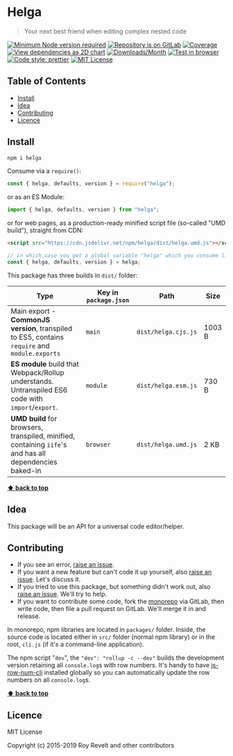 # Helga

> Your next best friend when editing complex nested code

[![Minimum Node version required][node-img]][node-url]
[![Repository is on GitLab][gitlab-img]][gitlab-url]
[![Coverage][cov-img]][cov-url]
[![View dependencies as 2D chart][deps2d-img]][deps2d-url]
[![Downloads/Month][downloads-img]][downloads-url]
[![Test in browser][runkit-img]][runkit-url]
[![Code style: prettier][prettier-img]][prettier-url]
[![MIT License][license-img]][license-url]

## Table of Contents

- [Install](#install)
- [Idea](#idea)
- [Contributing](#contributing)
- [Licence](#licence)

## Install

```bash
npm i helga
```

Consume via a `require()`:

```js
const { helga, defaults, version } = require("helga");
```

or as an ES Module:

```js
import { helga, defaults, version } from "helga";
```

or for web pages, as a production-ready minified script file (so-called "UMD build"), straight from CDN:

```html
<script src="https://cdn.jsdelivr.net/npm/helga/dist/helga.umd.js"></script>
```

```js
// in which case you get a global variable "helga" which you consume like this:
const { helga, defaults, version } = helga;
```

This package has three builds in `dist/` folder:

| Type                                                                                                    | Key in `package.json` | Path                | Size   |
| ------------------------------------------------------------------------------------------------------- | --------------------- | ------------------- | ------ |
| Main export - **CommonJS version**, transpiled to ES5, contains `require` and `module.exports`          | `main`                | `dist/helga.cjs.js` | 1003 B |
| **ES module** build that Webpack/Rollup understands. Untranspiled ES6 code with `import`/`export`.      | `module`              | `dist/helga.esm.js` | 730 B  |
| **UMD build** for browsers, transpiled, minified, containing `iife`'s and has all dependencies baked-in | `browser`             | `dist/helga.umd.js` | 2 KB   |

**[⬆ back to top](#)**

## Idea

This package will be an API for a universal code editor/helper.

## Contributing

- If you see an error, [raise an issue](<https://gitlab.com/codsen/codsen/issues/new?issue[title]=helga%20package%20-%20put%20title%20here&issue[description]=**Which%20package%20is%20this%20issue%20for**%3A%20%0Ahelga%0A%0A**Describe%20the%20issue%20(if%20necessary)**%3A%20%0A%0A%0A%2Fassign%20%40revelt>).
- If you want a new feature but can't code it up yourself, also [raise an issue](<https://gitlab.com/codsen/codsen/issues/new?issue[title]=helga%20package%20-%20put%20title%20here&issue[description]=**Which%20package%20is%20this%20issue%20for**%3A%20%0Ahelga%0A%0A**Describe%20the%20issue%20(if%20necessary)**%3A%20%0A%0A%0A%2Fassign%20%40revelt>). Let's discuss it.
- If you tried to use this package, but something didn't work out, also [raise an issue](<https://gitlab.com/codsen/codsen/issues/new?issue[title]=helga%20package%20-%20put%20title%20here&issue[description]=**Which%20package%20is%20this%20issue%20for**%3A%20%0Ahelga%0A%0A**Describe%20the%20issue%20(if%20necessary)**%3A%20%0A%0A%0A%2Fassign%20%40revelt>). We'll try to help.
- If you want to contribute some code, fork the [monorepo](https://gitlab.com/codsen/codsen/) via GitLab, then write code, then file a pull request on GitLab. We'll merge it in and release.

In monorepo, npm libraries are located in `packages/` folder. Inside, the source code is located either in `src/` folder (normal npm library) or in the root, `cli.js` (if it's a command-line application).

The npm script "`dev`", the `"dev": "rollup -c --dev"` builds the development version retaining all `console.log`s with row numbers. It's handy to have [js-row-num-cli](https://www.npmjs.com/package/js-row-num-cli) installed globally so you can automatically update the row numbers on all `console.log`s.

**[⬆ back to top](#)**

## Licence

MIT License

Copyright (c) 2015-2019 Roy Revelt and other contributors

[node-img]: https://img.shields.io/node/v/helga.svg?style=flat-square&label=works%20on%20node
[node-url]: https://www.npmjs.com/package/helga
[gitlab-img]: https://img.shields.io/badge/repo-on%20GitLab-brightgreen.svg?style=flat-square
[gitlab-url]: https://gitlab.com/codsen/codsen/tree/master/packages/helga
[cov-img]: https://img.shields.io/badge/coverage-100%25-brightgreen.svg?style=flat-square
[cov-url]: https://gitlab.com/codsen/codsen/tree/master/packages/helga
[deps2d-img]: https://img.shields.io/badge/deps%20in%202D-see_here-08f0fd.svg?style=flat-square
[deps2d-url]: http://npm.anvaka.com/#/view/2d/helga
[downloads-img]: https://img.shields.io/npm/dm/helga.svg?style=flat-square
[downloads-url]: https://npmcharts.com/compare/helga
[runkit-img]: https://img.shields.io/badge/runkit-test_in_browser-a853ff.svg?style=flat-square
[runkit-url]: https://npm.runkit.com/helga
[prettier-img]: https://img.shields.io/badge/code_style-prettier-ff69b4.svg?style=flat-square
[prettier-url]: https://prettier.io
[license-img]: https://img.shields.io/badge/licence-MIT-51c838.svg?style=flat-square
[license-url]: https://gitlab.com/codsen/codsen/blob/master/LICENSE
